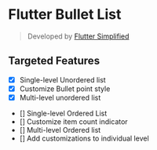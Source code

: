 # Flutter Bullet List
> Developed by [Flutter Simplified](https://www.instagram.com/flutter.simplified/)

## Targeted Features
- [x] Single-level Unordered list
- [x] Customize Bullet point style
- [x] Multi-level unordered list
- [] Single-level Ordered List
- [] Customize item count indicator
- [] Multi-level Ordered list
- [] Add customizations to individual level
 
